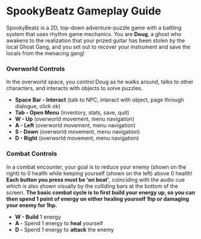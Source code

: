 # SpookyBeatz Gameplay Guide
SpookyBeatz is a 2D, top-down adventure-puzzle game with a battling system that uses rhythm game mechanics. You are **Doug**, a ghost who awakens to the realization that your prized guitar has been stolen by the local Ghost Gang, and you set out to recover your instrument and save the locals from the menacing gang!

### Overworld Controls
In the overworld space, you control Doug as he walks around, talks to other characters, and interacts with objects to solve puzzles.
+ **Space Bar - Interact** (talk to NPC, interact with object, page through dialogue, click ok)
+ **Tab - Open Menu** (inventory, stats, save, quit)
+ **W - Up** (overworld movement, menu navigation)
+ **A - Left** (overworld movement, menu navigation)
+ **S - Down** (overworld movement, menu navigation)
+ **D - Right** (overworld movement, menu navigation)

### Combat Controls
In a combat encounter, your goal is to reduce your enemy (shown on the right) to 0 health while keeping yourself (shown on the left) above 0 health! **Each button you press must be 'on beat'**, coinciding with the audio cue which is also shown visually by the colliding bars at the bottom of the screen. **The basic combat cycle is to first build your energy up, so you can then spend 1 point of energy on either healing yourself 1hp or damaging your enemy for 1hp.** 
+ **W - Build** 1 energy
+ **A -** Spend 1 energy to **heal** yourself
+ **D -** Spend 1 energy to **attack** the enemy
